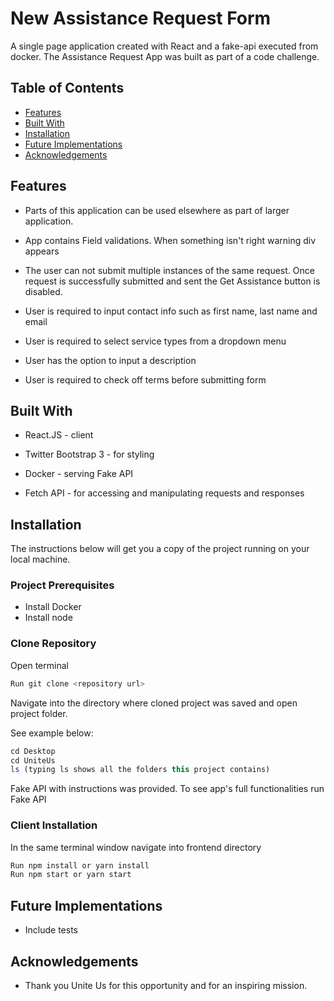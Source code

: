 # New Assistance Request Form

A single page application created with React and a fake-api executed from docker. The Assistance Request App was built as part of a code challenge.

## Table of Contents

* [Features](#features)
* [Built With](#built-with)
* [Installation](#installation)
* [Future Implementations](#future-implementations)
* [Acknowledgements](#acknowledgements)

## Features

* Parts of this application can be used elsewhere as part of larger application.

* App contains Field validations. When something isn't right warning div appears

* The user can not submit multiple instances of the same request. Once request is successfully submitted and sent the Get Assistance button is disabled.

* User is required to input contact info such as first name, last name and email

* User is required to select service types from a dropdown menu

* User has the option to input a description

* User is required to check off terms before submitting form

## Built With

* React.JS - client

* Twitter Bootstrap 3 -  for styling

* Docker - serving Fake API

* Fetch API - for accessing and manipulating requests and responses

## Installation

The instructions below will get you a copy of the project running on your local machine.

### Project Prerequisites

* Install Docker
* Install node

### Clone Repository

Open terminal

``` javaScript
Run git clone <repository url>
```

Navigate into the directory where cloned project was saved and open project folder.

See example below:

``` javaScript
cd Desktop
cd UniteUs
ls (typing ls shows all the folders this project contains)
```

Fake API with instructions was provided. To see app's full functionalities run Fake API

### Client Installation

In the same terminal window navigate into frontend directory

``` javaScript
Run npm install or yarn install
Run npm start or yarn start
```

## Future Implementations

* Include tests

## Acknowledgements

* Thank you Unite Us for this opportunity and for an inspiring mission.
